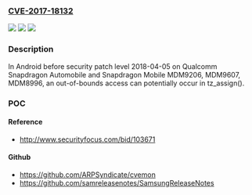 ### [CVE-2017-18132](https://cve.mitre.org/cgi-bin/cvename.cgi?name=CVE-2017-18132)
![](https://img.shields.io/static/v1?label=Product&message=Snapdragon%20Automobile%2C%20Snapdragon%20Mobile&color=blue)
![](https://img.shields.io/static/v1?label=Version&message=n%2Fa&color=blue)
![](https://img.shields.io/static/v1?label=Vulnerability&message=Buffer%20Over-read%20in%20Core&color=brighgreen)

### Description

In Android before security patch level 2018-04-05 on Qualcomm Snapdragon Automobile and Snapdragon Mobile MDM9206, MDM9607, MDM8996, an out-of-bounds access can potentially occur in tz_assign().

### POC

#### Reference
- http://www.securityfocus.com/bid/103671

#### Github
- https://github.com/ARPSyndicate/cvemon
- https://github.com/samreleasenotes/SamsungReleaseNotes

